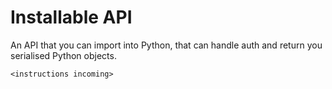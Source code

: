# Installable API

An API that you can import into Python, that can handle auth and return you serialised Python objects.

```
<instructions incoming>
```
